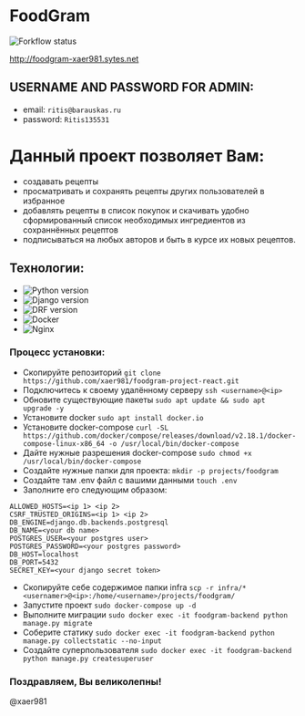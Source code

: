 # FoodGram
![Forkflow status](https://github.com/xaer981/foodgram-project-react/actions/workflows/foodgram_workflow.yml/badge.svg)

http://foodgram-xaer981.sytes.net

## USERNAME AND PASSWORD FOR ADMIN:
- email: ```ritis@barauskas.ru```
- password: ```Ritis135531```

# Данный проект позволяет Вам:
- создавать рецепты
- просматривать и сохранять рецепты других пользователей в избранное
- добавлять рецепты в список покупок и скачивать удобно сформированный список необходимых ингредиентов из сохраннённых рецептов
- подписываться на любых авторов и быть в курсе их новых рецептов.

## Технологии:
- ![Python version](https://img.shields.io/pypi/pyversions/django)
- ![Django version](https://img.shields.io/pypi/v/django?label=django)
- ![DRF version](https://img.shields.io/pypi/v/djangorestframework?label=djangorestframework)
- ![Docker](https://img.shields.io/badge/using-Docker-green)
- ![Nginx](https://img.shields.io/badge/using-nginx-green)

### Процесс установки:
- Скопируйте репозиторий ```git clone https://github.com/xaer981/foodgram-project-react.git```
- Подключитесь к своему удалённому серверу ```ssh <username>@<ip>```
- Обновите существующие пакеты ```sudo apt update && sudo apt upgrade -y```
- Установите docker ```sudo apt install docker.io```
- Установите docker-compose ```curl -SL https://github.com/docker/compose/releases/download/v2.18.1/docker-compose-linux-x86_64 -o /usr/local/bin/docker-compose```
- Дайте нужные разрешения docker-compose ```sudo chmod +x /usr/local/bin/docker-compose```
- Создайте нужные папки для проекта: ```mkdir -p projects/foodgram```
- Создайте там .env файл с вашими данными ```touch .env```
- Заполните его следующим образом:
```
ALLOWED_HOSTS=<ip 1> <ip 2>
CSRF_TRUSTED_ORIGINS=<ip 1> <ip 2>
DB_ENGINE=django.db.backends.postgresql
DB_NAME=<your db name>
POSTGRES_USER=<your postgres user>
POSTGRES_PASSWORD=<your postgres password>
DB_HOST=localhost
DB_PORT=5432
SECRET_KEY=<your django secret token>
```
- Скопируйте себе содержимое папки infra ```scp -r infra/* <usernamer>@<ip>:/home/<username>/projects/foodgram/```
- Запустите проект ```sudo docker-compose up -d```
- Выполните миграции ```sudo docker exec -it foodgram-backend python manage.py migrate```
- Соберите статику ```sudo docker exec -it foodgram-backend python manage.py collectstatic --no-input```
- Создайте суперпользователя ```sudo docker exec -it foodgram-backend python manage.py createsuperuser```

### Поздравляем, Вы великолепны!


@xaer981
